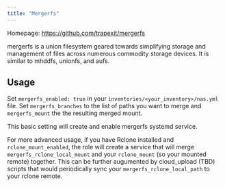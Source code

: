 ```yaml
---
title: "Mergerfs"
---
```


Homepage: <https://github.com/trapexit/mergerfs>

mergerfs is a union filesystem geared towards simplifying storage and management of files across numerous commodity storage devices. It is similar to mhddfs, unionfs, and aufs.

## Usage

Set `mergerfs_enabled: true` in your `inventories/<your_inventory>/nas.yml` file.
Set `mergerfs_branches` to the list of paths you want to merge and `mergerfs_mount` the the resulting merged mount.

This basic setting will create and enable mergerfs systemd service.

For more advanced usage, if you have Rclone installed and `rclone_mount_enabled`, the role will create a service that will merge `mergerfs_rclone_local_mount` and your `rclone_mount` (so your mounted remote) together. This can be further augumented by cloud_upload (TBD) scripts that would periodically sync your `mergerfs_rclone_local_path` to your rclone remote.
